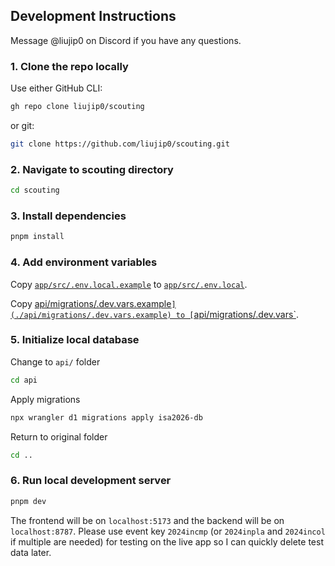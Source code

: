 ## Development Instructions

Message @liujip0 on Discord if you have any questions.

### 1. Clone the repo locally

Use either GitHub CLI:

```zsh
gh repo clone liujip0/scouting
```

or git:

```zsh
git clone https://github.com/liujip0/scouting.git
```

### 2. Navigate to scouting directory

```zsh
cd scouting
```

### 3. Install dependencies

```zsh
pnpm install
```

### 4. Add environment variables

Copy [`app/src/.env.local.example`](./app/src/.env.local.example) to [`app/src/.env.local`](./app/src/.env.local).

Copy [api/migrations/.dev.vars.example`](./api/migrations/.dev.vars.example) to [`api/migrations/.dev.vars`](./api/migrations/.dev.vars).

### 5. Initialize local database

Change to `api/` folder

```zsh
cd api
```

Apply migrations

```zsh
npx wrangler d1 migrations apply isa2026-db
```

Return to original folder

```zsh
cd ..
```

### 6. Run local development server

```zsh
pnpm dev
```

The frontend will be on `localhost:5173` and the backend will be on `localhost:8787`. Please use event key `2024incmp` (or `2024inpla` and `2024incol` if multiple are needed) for testing on the live app so I can quickly delete test data later.

